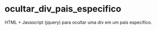 # ocultar_div_pais_especifico
HTML + Javascript (jquery) para ocultar uma div em um pais especifico.
